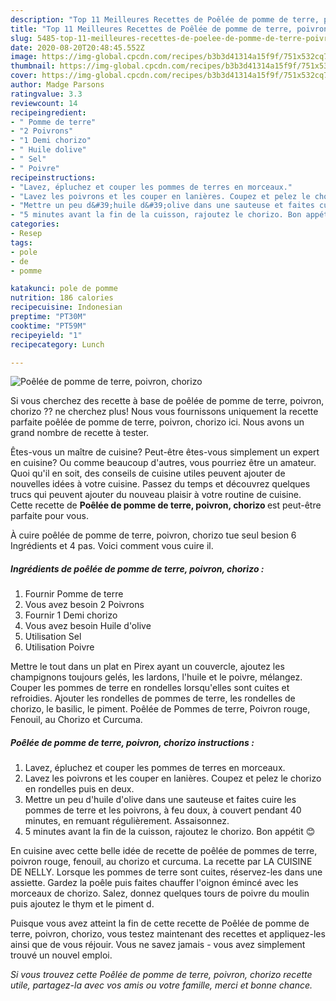 ```yaml
---
description: "Top 11 Meilleures Recettes de Poêlée de pomme de terre, poivron, chorizo"
title: "Top 11 Meilleures Recettes de Poêlée de pomme de terre, poivron, chorizo"
slug: 5485-top-11-meilleures-recettes-de-poelee-de-pomme-de-terre-poivron-chorizo
date: 2020-08-20T20:48:45.552Z
image: https://img-global.cpcdn.com/recipes/b3b3d41314a15f9f/751x532cq70/poelee-de-pomme-de-terre-poivron-chorizo-photo-principale-de-la-recette.jpg
thumbnail: https://img-global.cpcdn.com/recipes/b3b3d41314a15f9f/751x532cq70/poelee-de-pomme-de-terre-poivron-chorizo-photo-principale-de-la-recette.jpg
cover: https://img-global.cpcdn.com/recipes/b3b3d41314a15f9f/751x532cq70/poelee-de-pomme-de-terre-poivron-chorizo-photo-principale-de-la-recette.jpg
author: Madge Parsons
ratingvalue: 3.3
reviewcount: 14
recipeingredient:
- " Pomme de terre"
- "2 Poivrons"
- "1 Demi chorizo"
- " Huile dolive"
- " Sel"
- " Poivre"
recipeinstructions:
- "Lavez, épluchez et couper les pommes de terres en morceaux."
- "Lavez les poivrons et les couper en lanières. Coupez et pelez le chorizo en rondelles puis en deux."
- "Mettre un peu d&#39;huile d&#39;olive dans une sauteuse et faites cuire les pommes de terre et les poivrons, à feu doux, à couvert pendant 40 minutes, en remuant régulièrement. Assaisonnez."
- "5 minutes avant la fin de la cuisson, rajoutez le chorizo. Bon appétit 😊"
categories:
- Resep
tags:
- pole
- de
- pomme

katakunci: pole de pomme 
nutrition: 186 calories
recipecuisine: Indonesian
preptime: "PT30M"
cooktime: "PT59M"
recipeyield: "1"
recipecategory: Lunch

---
```



![Poêlée de pomme de terre, poivron, chorizo](https://img-global.cpcdn.com/recipes/b3b3d41314a15f9f/751x532cq70/poelee-de-pomme-de-terre-poivron-chorizo-photo-principale-de-la-recette.jpg)

Si vous cherchez des recette à base de poêlée de pomme de terre, poivron, chorizo ?? ne cherchez plus! Nous vous fournissons uniquement la recette parfaite poêlée de pomme de terre, poivron, chorizo ici. Nous avons un grand nombre de recette à tester.

Êtes-vous un maître de cuisine? Peut-être êtes-vous simplement un expert en cuisine? Ou comme beaucoup d'autres, vous pourriez être un amateur. Quoi qu'il en soit, des conseils de cuisine utiles peuvent ajouter de nouvelles idées à votre cuisine. Passez du temps et découvrez quelques trucs qui peuvent ajouter du nouveau plaisir à votre routine de cuisine. Cette recette de <strong> Poêlée de pomme de terre, poivron, chorizo </strong> est peut-être parfaite pour vous.

<!--inarticleads1-->

À cuire poêlée de pomme de terre, poivron, chorizo tue seul besion 6 Ingrédients et 4 pas. Voici comment vous cuire il.

##### Ingrédients de poêlée de pomme de terre, poivron, chorizo :

1. Fournir  Pomme de terre
1. Vous avez besoin 2 Poivrons
1. Fournir 1 Demi chorizo
1. Vous avez besoin  Huile d&#39;olive
1. Utilisation  Sel
1. Utilisation  Poivre


Mettre le tout dans un plat en Pirex ayant un couvercle, ajoutez les champignons toujours gelés, les lardons, l&#39;huile et le poivre, mélangez. Couper les pommes de terre en rondelles lorsqu&#39;elles sont cuites et refroidies. Ajouter les rondelles de pommes de terre, les rondelles de chorizo, le basilic, le piment. Poêlée de Pommes de terre, Poivron rouge, Fenouil, au Chorizo et Curcuma. 

<!--inarticleads2-->

##### Poêlée de pomme de terre, poivron, chorizo instructions :

1. Lavez, épluchez et couper les pommes de terres en morceaux.
1. Lavez les poivrons et les couper en lanières. Coupez et pelez le chorizo en rondelles puis en deux.
1. Mettre un peu d&#39;huile d&#39;olive dans une sauteuse et faites cuire les pommes de terre et les poivrons, à feu doux, à couvert pendant 40 minutes, en remuant régulièrement. Assaisonnez.
1. 5 minutes avant la fin de la cuisson, rajoutez le chorizo. Bon appétit 😊


En cuisine avec cette belle idée de recette de poêlée de pommes de terre, poivron rouge, fenouil, au chorizo et curcuma. La recette par LA CUISINE DE NELLY. Lorsque les pommes de terre sont cuites, réservez-les dans une assiette. Gardez la poêle puis faites chauffer l&#39;oignon émincé avec les morceaux de chorizo. Salez, donnez quelques tours de poivre du moulin puis ajoutez le thym et le piment d. 

<!--inarticleads1-->

<p>
Puisque vous avez atteint la fin de cette recette de Poêlée de pomme de terre, poivron, chorizo, vous testez maintenant des recettes et appliquez-les ainsi que de vous réjouir. Vous ne savez jamais - vous avez simplement trouvé un nouvel emploi.
</p>

<p>
<i>Si vous trouvez cette Poêlée de pomme de terre, poivron, chorizo recette utile, partagez-la avec vos amis ou votre famille, merci et bonne chance.</i>
</p>
